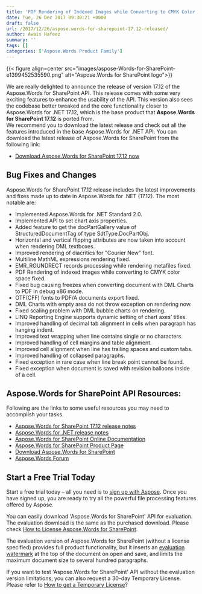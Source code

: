 ```yaml
---
title: 'PDF Rendering of Indexed Images while Converting to CMYK Color Space Improved in Aspose.Words for SharePoint 17.12'
date: Tue, 26 Dec 2017 09:30:21 +0000
draft: false
url: /2017/12/26/aspose.words-for-sharepoint-17.12-released/
author: Awais Hafeez
summary: ''
tags: []
categories: ['Aspose.Words Product Family']
---
```




{{< figure align=center src="images/aspose-Words-for-SharePoint-e1399452535590.png" alt="Aspose.Words for SharePoint logo">}}


We are really delighted to announce the release of version 17.12 of the Aspose.Words for SharePoint API. This release comes with some very exciting features to enhance the usability of the API. This version also sees the codebase better tweaked and the core functionality closer to Aspose.Words for .NET 17.12, which is the base product that **Aspose.Words for SharePoint 17.12** is ported from.  
We recommend you to download the latest release and check out all the features introduced in the base Aspose.Words for .NET API. You can download the latest release of Aspose.Words for SharePoint from the following link:

*   [Download Aspose.Words for SharePoint 17.12 now][1]

## Bug Fixes and Changes

Aspose.Words for SharePoint 17.12 release includes the latest improvements and fixes made up to date in Aspose.Words for .NET (17.12). The most notable are:

*   Implemented Aspose.Words for .NET Standard 2.0.
*   Implemented API to set chart axis properties.
*   Added feature to get the docPartGallery value of StructuredDocumentTag of type SdtType.DocPartObj.
*   Horizontal and vertical flipping attributes are now taken into account when rendering DML textboxes.
*   Improved rendering of diacritics for "Courier New" font.
*   Multiline MathML expressions rendering fixed.
*   EMR\_ROUNDRECT records processing while rendering metafiles fixed.
*   PDF Rendering of indexed images while converting to CMYK color space fixed.
*   Fixed bug causing freezes when converting document with DML Charts to PDF in debug x86 mode.
*   OTF(CFF) fonts to PDF/A documents export fixed.
*   DML Charts with empty area do not throw exception on rendering now.
*   Fixed scaling problem with DML bubble charts on rendering.
*   LINQ Reporting Engine supports dynamic setting of chart axes’ titles.
*   Improved handling of decimal tab alignment in cells when paragraph has hanging indent.
*   Improved text wrapping when line contains single or no characters.
*   Improved handling of cell margins and table alignment.
*   Improved cell alignment when line has trailing spaces and custom tabs.
*   Improved handling of collapsed paragraphs.
*   Fixed exception in rare case when line break point cannot be found.
*   Fixed exception when document is saved with revision balloons inside of a cell.

## Aspose.Words for SharePoint API Resources:

Following are the links to some useful resources you may need to accomplish your tasks.

*   [Aspose.Words for SharePoint 17.12 release notes][2]
*   [Aspose.Words for .NET release notes][3]
*   [Aspose.Words for SharePoint Online Documentation][4] 
*   [Aspose.Words for SharePoint Product Page][5]
*   [Download Aspose.Words for SharePoint][6]
*   [Aspose.Words Forum][7]

## Start a Free Trial Today

Start a free trial today – all you need is to [sign up with Aspose][8]. Once you have signed up, you are ready to try all the powerful file processing features offered by Aspose.

You can easily download 'Aspose.Words for SharePoint' API for evaluation. The evaluation download is the same as the purchased download. Please check [How to License Aspose.Words for SharePoint][9].

The evaluation version of Aspose.Words for SharePoint (without a license specified) provides full product functionality, but it inserts an [evaluation watermark][10] at the top of the document on open and save, and limits the maximum document size to several hundred paragraphs.

If you want to test 'Aspose.Words for SharePoint' API without the evaluation version limitations, you can also request a 30-day Temporary License. Please refer to [How to get a Temporary License][11]?




[1]: https://downloads.aspose.com/words/sharepoint/new-releases/aspose.words-for-sharepoint-17.12/
[2]: https://docs.aspose.com/display/wordssharepoint/Aspose.Words+for+SharePoint+17.12+Release+Notes
[3]: https://docs.aspose.com/display/wordsnet/Aspose.Words+for+.NET
[4]: https://docs.aspose.com/display/wordssharepoint
[5]: https://products.aspose.com/words/sharepoint
[6]: https://downloads.aspose.com/words/sharepoint
[7]: https://forum.aspose.com/c/words
[8]: https://www.aspose.com/
[9]: https://docs.aspose.com/display/wordssharepoint/License+Aspose.Words+for+SharePoint
[10]: https://docs.aspose.com/display/wordssharepoint/Evaluate+Aspose.Words+for+SharePoint
[11]: https://purchase.aspose.com/temporary-license




